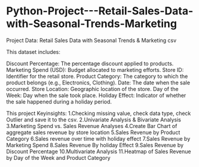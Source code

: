# Python-Project---Retail-Sales-Data-with-Seasonal-Trends-Marketing
Project Data: Retail Sales Data with Seasonal Trends & Marketing csv

This dataset includes:

Discount Percentage: The percentage discount applied to products.
Marketing Spend (USD): Budget allocated to marketing efforts.
Store ID: Identifier for the retail store.
Product Category: The category to which the product belongs (e.g., Electronics, Clothing).
Date: The date when the sale occurred.
Store Location: Geographic location of the store.
Day of the Week: Day when the sale took place.
Holiday Effect: Indicator of whether the sale happened during a holiday period.


This project Keyinsights:
1.Checking missing value, check data type, check Outlier and save it to the csv.
2.Univariate Analysis & Bivariate Analysis
3.Marketing Spend vs. Sales Revenue Analyses
4.Create Bar Chart of aggregate sales revenue by store location
5.Sales Revenue by Product Category
6.Sales revenue over time with holiday effect
7.Sales Revenue by Marketing Spend
8.Sales Revenue By holiday Effect
9.Sales Revenue by Discount Percentage
10.Multivariate Analysis
11.Heatmap of Sales Revenue by Day of the Week and Product Category

